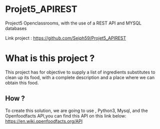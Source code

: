 # Projet5_APIREST
Project5 Openclassrooms, with the use of a REST API and MYSQL databases


Link project : https://github.com/Seiph59/Projet5_APIREST 

# What is this project ? 

This project has for objective to supply a list of ingredients substitutes to clean up its food, with a complete description and a place where we can obtain this food.

##  How ? 
To create this solution, we are going to use , Python3, Mysql, and the Openfoodfacts API,you can find this API on this link below: 
https://en.wiki.openfoodfacts.org/API

